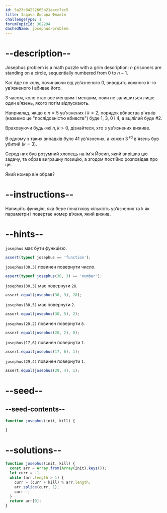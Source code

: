```yaml
---
id: 5a23c84252665b21eecc7ec5
title: Задача Йосифа Флавія
challengeType: 1
forumTopicId: 302294
dashedName: josephus-problem
---
```


# --description--

Josephus problem is a math puzzle with a grim description: $n$ prisoners are standing on a circle, sequentially numbered from $0$ to $n-1$.

Кат йде по колу, починаючи від ув’язненого $0$, виводить кожного $k$-го ув’язненого і вбиває його.

З часом, коло стає все меншим і меншим, поки не залишиться лише один в’язень, якого потім відпускають.

Наприклад, якщо є $n = 5$ ув'язнених і $k = 2$, порядок вбивства в'язнів (назвемо це "послідовністю вбивств") буде 1, 3, 0 і 4, а вцілілий буде #2.

Враховуючи будь-які $n, k > 0$, дізнайтеся, хто з ув'язнених виживе.

В одному з таких випадків було 41 ув'язнених, а кожен 3 <sup>rd</sup> в'язень був убитий ($k=3$).

Серед них був розумний хлопець на ім'я Йосип, який вирішив цю задачу, та обрав виграшну позицію, а згодом постійно розповідав про це.

Який номер він обрав?

# --instructions--

Напишіть функцію, яка бере початкову кількість ув’язнених та `k` як параметри і повертає номер в’язня, який вижив.

# --hints--

`josephus` має бути функцією.

```js
assert(typeof josephus == 'function');
```

`josephus(30,3)` повинен повернути число.

```js
assert(typeof josephus(30, 3) == 'number');
```

`josephus(30,3)` має повернути `28`.

```js
assert.equal(josephus(30, 3), 28);
```

`josephus(30,5)` має повернути `2`.

```js
assert.equal(josephus(30, 5), 2);
```

`josephus(20,2)` повинен повернути `8`.

```js
assert.equal(josephus(20, 2), 8);
```

`josephus(17,6)` повинен повернути `1`.

```js
assert.equal(josephus(17, 6), 1);
```

`josephus(29,4)` повинен повернути `1`.

```js
assert.equal(josephus(29, 4), 1);
```

# --seed--

## --seed-contents--

```js
function josephus(init, kill) {

}
```

# --solutions--

```js
function josephus(init, kill) {
  const arr = Array.from(Array(init).keys());
  let curr = -1
  while (arr.length > 1) {
    curr = (curr + kill) % arr.length;
    arr.splice(curr, 1);
    curr--;
  }
  return arr[0];
}
```
